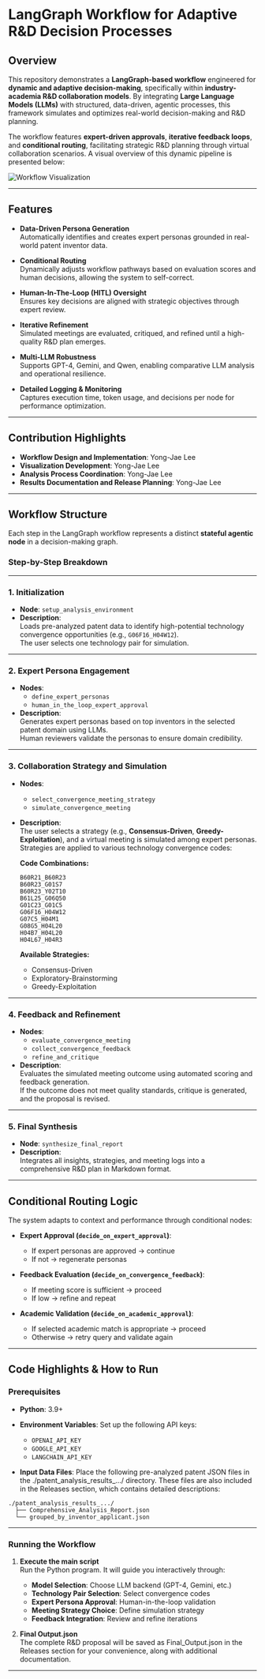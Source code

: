 
# LangGraph Workflow for Adaptive R&D Decision Processes

## Overview

This repository demonstrates a **LangGraph-based workflow** engineered for **dynamic and adaptive decision-making**, specifically within **industry-academia R&D collaboration models**. By integrating **Large Language Models (LLMs)** with structured, data-driven, agentic processes, this framework simulates and optimizes real-world decision-making and R&D planning.

The workflow features **expert-driven approvals**, **iterative feedback loops**, and **conditional routing**, facilitating strategic R&D planning through virtual collaboration scenarios. A visual overview of this dynamic pipeline is presented below:

![Workflow Visualization](LangGraph.png)

---

## Features

- **Data-Driven Persona Generation**  
  Automatically identifies and creates expert personas grounded in real-world patent inventor data.

- **Conditional Routing**  
  Dynamically adjusts workflow pathways based on evaluation scores and human decisions, allowing the system to self-correct.

- **Human-In-The-Loop (HITL) Oversight**  
  Ensures key decisions are aligned with strategic objectives through expert review.

- **Iterative Refinement**  
  Simulated meetings are evaluated, critiqued, and refined until a high-quality R&D plan emerges.

- **Multi-LLM Robustness**  
  Supports GPT-4, Gemini, and Qwen, enabling comparative LLM analysis and operational resilience.

- **Detailed Logging & Monitoring**  
  Captures execution time, token usage, and decisions per node for performance optimization.

---

## Contribution Highlights

- **Workflow Design and Implementation**: Yong-Jae Lee  
- **Visualization Development**: Yong-Jae Lee  
- **Analysis Process Coordination**: Yong-Jae Lee  
- **Results Documentation and Release Planning**: Yong-Jae Lee  

---

## Workflow Structure

Each step in the LangGraph workflow represents a distinct **stateful agentic node** in a decision-making graph.

### Step-by-Step Breakdown

---

### 1. Initialization

- **Node**: `setup_analysis_environment`  
- **Description**:  
  Loads pre-analyzed patent data to identify high-potential technology convergence opportunities (e.g., `G06F16_H04W12`).  
  The user selects one technology pair for simulation.

---

### 2. Expert Persona Engagement

- **Nodes**:  
  - `define_expert_personas`  
  - `human_in_the_loop_expert_approval`  
- **Description**:  
  Generates expert personas based on top inventors in the selected patent domain using LLMs.  
  Human reviewers validate the personas to ensure domain credibility.

---

### 3. Collaboration Strategy and Simulation

- **Nodes**:  
  - `select_convergence_meeting_strategy`  
  - `simulate_convergence_meeting`  
- **Description**:  
  The user selects a strategy (e.g., **Consensus-Driven**, **Greedy-Exploitation**), and a virtual meeting is simulated among expert personas.  
  Strategies are applied to various technology convergence codes:

  **Code Combinations:**
  ```
  B60R21_B60R23
  B60R23_G01S7
  B60R23_Y02T10
  B61L25_G06Q50
  G01C23_G01C5
  G06F16_H04W12
  G07C5_H04M1
  G08G5_H04L20
  H04B7_H04L20
  H04L67_H04R3
  ```

  **Available Strategies:**
  - Consensus-Driven  
  - Exploratory-Brainstorming  
  - Greedy-Exploitation  

---

### 4. Feedback and Refinement

- **Nodes**:  
  - `evaluate_convergence_meeting`  
  - `collect_convergence_feedback`  
  - `refine_and_critique`  
- **Description**:  
  Evaluates the simulated meeting outcome using automated scoring and feedback generation.  
  If the outcome does not meet quality standards, critique is generated, and the proposal is revised.

---

### 5. Final Synthesis

- **Node**: `synthesize_final_report`  
- **Description**:  
  Integrates all insights, strategies, and meeting logs into a comprehensive R&D plan in Markdown format.

---

## Conditional Routing Logic

The system adapts to context and performance through conditional nodes:

- **Expert Approval (`decide_on_expert_approval`)**:  
  - If expert personas are approved → continue  
  - If not → regenerate personas

- **Feedback Evaluation (`decide_on_convergence_feedback`)**:  
  - If meeting score is sufficient → proceed  
  - If low → refine and repeat

- **Academic Validation (`decide_on_academic_approval`)**:  
  - If selected academic match is appropriate → proceed  
  - Otherwise → retry query and validate again

---

## Code Highlights & How to Run

### Prerequisites

- **Python**: 3.9+  

- **Environment Variables**: Set up the following API keys:
  - `OPENAI_API_KEY`
  - `GOOGLE_API_KEY`
  - `LANGCHAIN_API_KEY`

- **Input Data Files**: Place the following pre-analyzed patent JSON files in the ./patent_analysis_results_.../ directory.
These files are also included in the Releases section, which contains detailed descriptions:

```
./patent_analysis_results_.../
  ├── Comprehensive_Analysis_Report.json
  └── grouped_by_inventor_applicant.json
```

---

### Running the Workflow

1. **Execute the main script**  
   Run the Python program. It will guide you interactively through:

   - **Model Selection**: Choose LLM backend (GPT-4, Gemini, etc.)
   - **Technology Pair Selection**: Select convergence codes
   - **Expert Persona Approval**: Human-in-the-loop validation
   - **Meeting Strategy Choice**: Define simulation strategy
   - **Feedback Integration**: Review and refine iterations

2. **Final Output.json**  
   The complete R&D proposal will be saved as Final_Output.json in the Releases section for your convenience, along with additional documentation.

---
